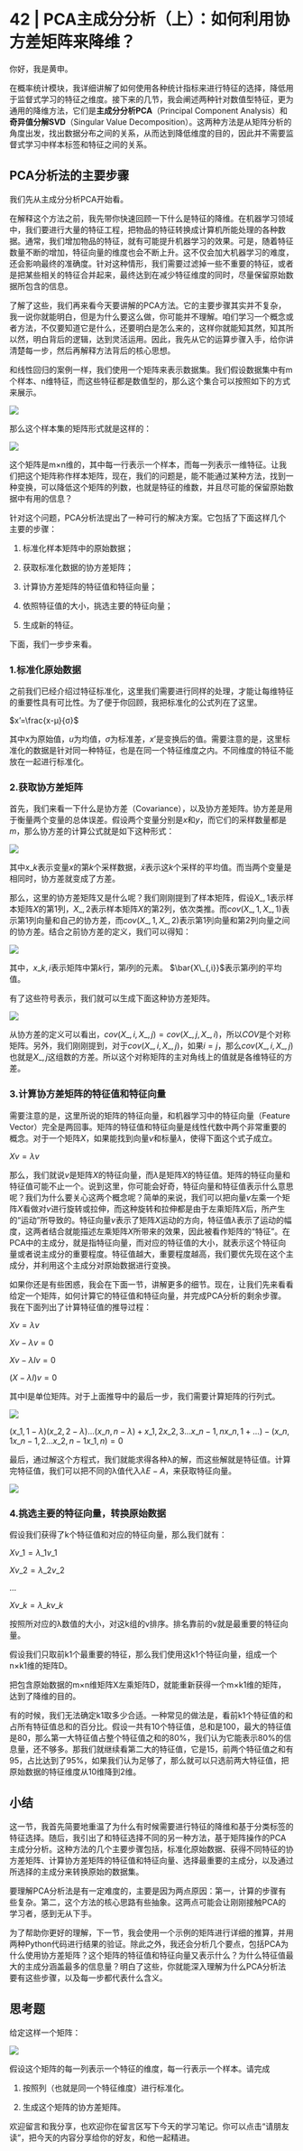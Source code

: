 # 42 \| PCA主成分分析（上）：如何利用协方差矩阵来降维？

你好，我是黄申。

在概率统计模块，我详细讲解了如何使用各种统计指标来进行特征的选择，降低用于监督式学习的特征之维度。接下来的几节，我会阐述两种针对数值型特征，更为通用的降维方法，它们是**主成分分析PCA**（Principal Component Analysis）和**奇异值分解SVD**（Singular Value Decomposition）。这两种方法是从矩阵分析的角度出发，找出数据分布之间的关系，从而达到降低维度的目的，因此并不需要监督式学习中样本标签和特征之间的关系。

## PCA分析法的主要步骤

我们先从主成分分析PCA开始看。

在解释这个方法之前，我先带你快速回顾一下什么是特征的降维。在机器学习领域中，我们要进行大量的特征工程，把物品的特征转换成计算机所能处理的各种数据。通常，我们增加物品的特征，就有可能提升机器学习的效果。可是，随着特征数量不断的增加，特征向量的维度也会不断上升。这不仅会加大机器学习的难度，还会影响最终的准确度。针对这种情形，我们需要过滤掉一些不重要的特征，或者是把某些相关的特征合并起来，最终达到在减少特征维度的同时，尽量保留原始数据所包含的信息。

了解了这些，我们再来看今天要讲解的PCA方法。它的主要步骤其实并不复杂，我一说你就能明白，但是为什么要这么做，你可能并不理解。咱们学习一个概念或者方法，不仅要知道它是什么，还要明白是怎么来的，这样你就能知其然，知其所以然，明白背后的逻辑，达到灵活运用。因此，我先从它的运算步骤入手，给你讲清楚每一步，然后再解释方法背后的核心思想。

<!-- [[[read_end]]] -->

和线性回归的案例一样，我们使用一个矩阵来表示数据集。我们假设数据集中有m个样本、n维特征，而这些特征都是数值型的，那么这个集合可以按照如下的方式来展示。

![](<https://static001.geekbang.org/resource/image/10/e2/10cf8973fd0f94e778c808bdda2881e2.png>)

那么这个样本集的矩阵形式就是这样的：

![](<https://static001.geekbang.org/resource/image/fb/20/fb10462182f9cc58b389771316f40720.png>)

这个矩阵是m×n维的，其中每一行表示一个样本，而每一列表示一维特征。让我们把这个矩阵称作样本矩阵，现在，我们的问题是，能不能通过某种方法，找到一种变换，可以降低这个矩阵的列数，也就是特征的维数，并且尽可能的保留原始数据中有用的信息？

针对这个问题，PCA分析法提出了一种可行的解决方案。它包括了下面这样几个主要的步骤：

1. 标准化样本矩阵中的原始数据；

2. 获取标准化数据的协方差矩阵；

3. 计算协方差矩阵的特征值和特征向量；

4. 依照特征值的大小，挑选主要的特征向量；

5. 生成新的特征。


<!-- -->

下面，我们一步步来看。

### 1\.标准化原始数据

之前我们已经介绍过特征标准化，这里我们需要进行同样的处理，才能让每维特征的重要性具有可比性。为了便于你回顾，我把标准化的公式列在了这里。

$x’=\frac{x-μ}{σ}$

其中$x$为原始值，$u$为均值，$σ$为标准差，$x’$是变换后的值。需要注意的是，这里标准化的数据是针对同一种特征，也是在同一个特征维度之内。不同维度的特征不能放在一起进行标准化。

### 2\.获取协方差矩阵

首先，我们来看一下什么是协方差（Covariance），以及协方差矩阵。协方差是用于衡量两个变量的总体误差。假设两个变量分别是$x$和$y$，而它们的采样数量都是$m$，那么协方差的计算公式就是如下这种形式：

![](<https://static001.geekbang.org/resource/image/27/c2/2732d3255408c3bb4e01f6c2bd4499c2.png>)

其中$x\_k$表示变量$x$的第$k$个采样数据，$\bar{x}$表示这$k$个采样的平均值。而当两个变量是相同时，协方差就变成了方差。

那么，这里的协方差矩阵又是什么呢？我们刚刚提到了样本矩阵，假设$X\_{,1}$表示样本矩阵$X$的第$1$列，$X\_{,2}$表示样本矩阵$X$的第$2$列，依次类推。而$cov(X\_{,1},X\_{,1})$表示第1列向量和自己的协方差，而$cov(X\_{,1},X\_{,2})$表示第1列向量和第2列向量之间的协方差。结合之前协方差的定义，我们可以得知：

![](<https://static001.geekbang.org/resource/image/a3/a0/a3664cc303c7473df6dae33c6a0fbca0.png>)

其中，$x\_{k,i}$表示矩阵中第$k$行，第$i$列的元素。 $\bar{X\_{,i}}$表示第$i$列的平均值。

有了这些符号表示，我们就可以生成下面这种协方差矩阵。

![](<https://static001.geekbang.org/resource/image/ff/6c/ffe746718b2dde0a76051066326d226c.png>)

从协方差的定义可以看出，$cov(X\_{,i},X\_{,j})=cov(X\_{,j},X\_{,i})$，所以$COV$是个对称矩阵。另外，我们刚刚提到，对于$cov(X\_{,i},X\_{,j})$，如果$i=j$，那么$cov(X\_{,i},X\_{,j})$也就是$X\_{,j}$这组数的方差。所以这个对称矩阵的主对角线上的值就是各维特征的方差。

### 3\.计算协方差矩阵的特征值和特征向量

需要注意的是，这里所说的矩阵的特征向量，和机器学习中的特征向量（Feature Vector）完全是两回事。矩阵的特征值和特征向量是线性代数中两个非常重要的概念。对于一个矩阵$X$，如果能找到向量$v$和标量$λ$，使得下面这个式子成立。

$Xv=λv$

那么，我们就说$v$是矩阵$X$的特征向量，而$λ$是矩阵$X$的特征值。矩阵的特征向量和特征值可能不止一个。说到这里，你可能会好奇，特征向量和特征值表示什么意思呢？我们为什么要关心这两个概念呢？简单的来说，我们可以把向量$v$左乘一个矩阵$X$看做对$v$进行旋转或拉伸，而这种旋转和拉伸都是由于左乘矩阵$X$后，所产生的“运动”所导致的。特征向量$v$表示了矩阵$X$运动的方向，特征值$λ$表示了运动的幅度，这两者结合就能描述左乘矩阵$X$所带来的效果，因此被看作矩阵的“特征”。在PCA中的主成分，就是指特征向量，而对应的特征值的大小，就表示这个特征向量或者说主成分的重要程度。特征值越大，重要程度越高，我们要优先现在这个主成分，并利用这个主成分对原始数据进行变换。

如果你还是有些困惑，我会在下面一节，讲解更多的细节。现在，让我们先来看看给定一个矩阵，如何计算它的特征值和特征向量，并完成PCA分析的剩余步骤。我在下面列出了计算特征值的推导过程：

$Xv=λv$<br>

 $Xv-λv=0$<br>

 $Xv-λIv=0$<br>

 $(X-λI)v=0$

其中I是单位矩阵。对于上面推导中的最后一步，我们需要计算矩阵的行列式。

![](<https://static001.geekbang.org/resource/image/37/d0/373722f933c8a6afc97052c5f3686ed0.png>)

$(x\_{1,1}-λ)(x\_{2,2}-λ)…(x\_{n,n}-λ)+x\_{1,2}x\_{2,3}…x\_{n-1,n}x\_{n,1}+…)-(x\_{n,1}x\_{n-1,2}…x\_{2,n-1}x\_{1,n})=0$

最后，通过解这个方程式，我们就能求得各种λ的解，而这些解就是特征值。计算完特征值，我们可以把不同的λ值代入$λE-A$，来获取特征向量。

![](<https://static001.geekbang.org/resource/image/17/cb/1776be34cd7d73453a33e7259abbe0cb.png>)

### 4\.挑选主要的特征向量，转换原始数据

假设我们获得了k个特征值和对应的特征向量，那么我们就有：

$Xv\_1=λ\_1v\_1$<br>

 $Xv\_2=λ\_2v\_2$<br>

 $…$<br>

 $Xv\_k=λ\_kv\_k$

按照所对应的λ数值的大小，对这k组的v排序。排名靠前的v就是最重要的特征向量。

假设我们只取前k1个最重要的特征，那么我们使用这k1个特征向量，组成一个n×k1维的矩阵D。

把包含原始数据的m×n维矩阵X左乘矩阵D，就能重新获得一个m×k1维的矩阵，达到了降维的目的。

有的时候，我们无法确定k1取多少合适。一种常见的做法是，看前k1个特征值的和占所有特征值总和的百分比。假设一共有10个特征值，总和是100，最大的特征值是80，那么第一大特征值占整个特征值之和的80%，我们认为它能表示80%的信息量，还不够多。那我们就继续看第二大的特征值，它是15，前两个特征值之和有95，占比达到了95%，如果我们认为足够了，那么就可以只选前两大特征值，把原始数据的特征维度从10维降到2维。

## 小结

这一节，我首先简要地重温了为什么有时候需要进行特征的降维和基于分类标签的特征选择。随后，我引出了和特征选择不同的另一种方法，基于矩阵操作的PCA主成分分析。这种方法的几个主要步骤包括，标准化原始数据、获得不同特征的协方差矩阵、计算协方差矩阵的特征值和特征向量、选择最重要的主成分，以及通过所选择的主成分来转换原始的数据集。

要理解PCA分析法是有一定难度的，主要是因为两点原因：第一，计算的步骤有些复杂。第二，这个方法的核心思路有些抽象。这两点可能会让刚刚接触PCA的学习者，感到无从下手。

为了帮助你更好的理解，下一节，我会使用一个示例的矩阵进行详细的推算，并用两种Python代码进行结果的验证。除此之外，我还会分析几个要点，包括PCA为什么使用协方差矩阵？这个矩阵的特征值和特征向量又表示什么？为什么特征值最大的主成分涵盖最多的信息量？明白了这些，你就能深入理解为什么PCA分析法要有这些步骤，以及每一步都代表什么含义。

## 思考题

给定这样一个矩阵：

![](<https://static001.geekbang.org/resource/image/96/9f/962b0abb078974d1d964627e43081f9f.png>)

假设这个矩阵的每一列表示一个特征的维度，每一行表示一个样本。请完成

1. 按照列（也就是同一个特征维度）进行标准化。

2. 生成这个矩阵的协方差矩阵。


<!-- -->

欢迎留言和我分享，也欢迎你在留言区写下今天的学习笔记。你可以点击“请朋友读”，把今天的内容分享给你的好友，和他一起精进。



